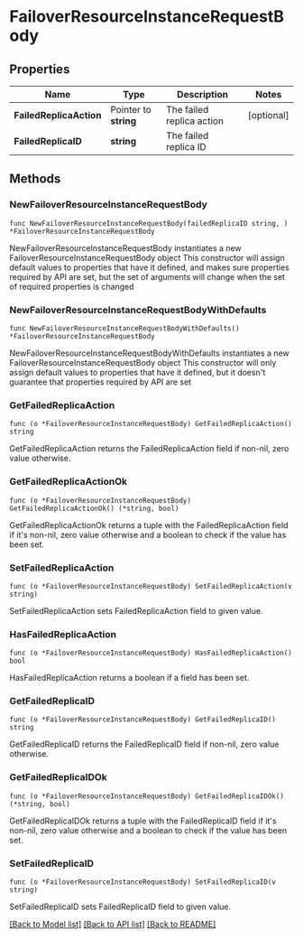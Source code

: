 # FailoverResourceInstanceRequestBody

## Properties

Name | Type | Description | Notes
------------ | ------------- | ------------- | -------------
**FailedReplicaAction** | Pointer to **string** | The failed replica action | [optional] 
**FailedReplicaID** | **string** | The failed replica ID | 

## Methods

### NewFailoverResourceInstanceRequestBody

`func NewFailoverResourceInstanceRequestBody(failedReplicaID string, ) *FailoverResourceInstanceRequestBody`

NewFailoverResourceInstanceRequestBody instantiates a new FailoverResourceInstanceRequestBody object
This constructor will assign default values to properties that have it defined,
and makes sure properties required by API are set, but the set of arguments
will change when the set of required properties is changed

### NewFailoverResourceInstanceRequestBodyWithDefaults

`func NewFailoverResourceInstanceRequestBodyWithDefaults() *FailoverResourceInstanceRequestBody`

NewFailoverResourceInstanceRequestBodyWithDefaults instantiates a new FailoverResourceInstanceRequestBody object
This constructor will only assign default values to properties that have it defined,
but it doesn't guarantee that properties required by API are set

### GetFailedReplicaAction

`func (o *FailoverResourceInstanceRequestBody) GetFailedReplicaAction() string`

GetFailedReplicaAction returns the FailedReplicaAction field if non-nil, zero value otherwise.

### GetFailedReplicaActionOk

`func (o *FailoverResourceInstanceRequestBody) GetFailedReplicaActionOk() (*string, bool)`

GetFailedReplicaActionOk returns a tuple with the FailedReplicaAction field if it's non-nil, zero value otherwise
and a boolean to check if the value has been set.

### SetFailedReplicaAction

`func (o *FailoverResourceInstanceRequestBody) SetFailedReplicaAction(v string)`

SetFailedReplicaAction sets FailedReplicaAction field to given value.

### HasFailedReplicaAction

`func (o *FailoverResourceInstanceRequestBody) HasFailedReplicaAction() bool`

HasFailedReplicaAction returns a boolean if a field has been set.

### GetFailedReplicaID

`func (o *FailoverResourceInstanceRequestBody) GetFailedReplicaID() string`

GetFailedReplicaID returns the FailedReplicaID field if non-nil, zero value otherwise.

### GetFailedReplicaIDOk

`func (o *FailoverResourceInstanceRequestBody) GetFailedReplicaIDOk() (*string, bool)`

GetFailedReplicaIDOk returns a tuple with the FailedReplicaID field if it's non-nil, zero value otherwise
and a boolean to check if the value has been set.

### SetFailedReplicaID

`func (o *FailoverResourceInstanceRequestBody) SetFailedReplicaID(v string)`

SetFailedReplicaID sets FailedReplicaID field to given value.



[[Back to Model list]](../README.md#documentation-for-models) [[Back to API list]](../README.md#documentation-for-api-endpoints) [[Back to README]](../README.md)



